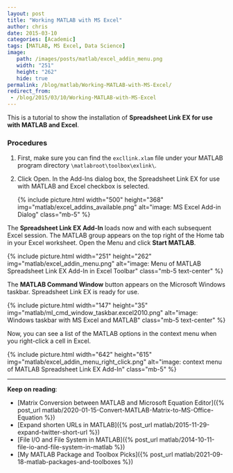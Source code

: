 ```yaml
---
layout: post
title: "Working MATLAB with MS Excel"
author: chris
date: 2015-03-10
categories: [Academic]
tags: [MATLAB, MS Excel, Data Science]
image: 
   path: /images/posts/matlab/excel_addin_menu.png
   width: "251"
   height: "262"
   hide: true
permalink: /blog/matlab/Working-MATLAB-with-MS-Excel/
redirect_from:
 - /blog/2015/03/10/Working-MATLAB-with-MS-Excel
---
```


This is a tutorial to show the installation of **Spreadsheet Link EX for use with MATLAB and Excel**.

<!--more-->

### Procedures

1. First, make sure you can find the `excllink.xlam` file under your MATLAB program directory `\matlabroot\toolbox\exlink\`.

2. Click Open. In the Add-Ins dialog box, the Spreadsheet Link EX for use with MATLAB and Excel checkbox is selected.

   {% include picture.html width="500" height="368"
   img="matlab/excel_addins_available.png" alt="image: MS Excel Add-in Dialog" class="mb-5" %}

The **Spreadsheet Link EX Add-In** loads now and with each subsequent Excel session. The MATLAB group appears on the top right of the Home tab in your Excel worksheet. Open the Menu and click **Start MATLAB**.

{% include picture.html width="251" height="262"
img="matlab/excel_addin_menu.png" alt="image: Menu of MATLAB Spreadsheet Link EX Add-In in Excel Toolbar" class="mb-5 text-center" %}

The **MATLAB Command Window** button appears on the Microsoft Windows taskbar. Spreadsheet Link EX is ready for use.

{% include picture.html width="147" height="35"
img="matlab/ml_cmd_window_taskbar.excel2010.png" alt="image: Windows taskbar with MS Excel and MATLAB" class="mb-5 text-center" %}

Now, you can see a list of the MATLAB options in the context menu when you right-click a cell in Excel.

{% include picture.html width="642" height="615"
img="matlab/excel_addin_menu_right_click.png" alt="image: context menu of MATLAB Spreadsheet Link EX Add-In" class="mb-5" %}

* * *

**Keep on reading**:

- [Matrix Conversion between MATLAB and Microsoft Equation Editor]({% post_url matlab/2020-01-15-Convert-MATLAB-Matrix-to-MS-Office-Equation %})
- [Expand shorten URLs in MATLAB]({% post_url matlab/2015-11-29-expand-twitter-short-url %})
- [File I/O and File System in MATLAB]({% post_url matlab/2014-10-11-file-io-and-file-system-in-matlab %})
- [My MATLAB Package and Toolbox Picks]({% post_url matlab/2021-09-18-matlab-packages-and-toolboxes %})
